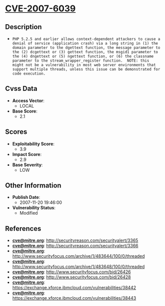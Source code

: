 
# [CVE-2007-6039](https://cve.mitre.org/cgi-bin/cvename.cgi?name=CVE-2007-6039)

## Description

- `PHP 5.2.5 and earlier allows context-dependent attackers to cause a denial of service (application crash) via a long string in (1) the domain parameter to the dgettext function, the message parameter to the (2) dcgettext or (3) gettext function, the msgid1 parameter to the (4) dngettext or (5) ngettext function, or (6) the classname parameter to the stream_wrapper_register function.  NOTE: this might not be a vulnerability in most web server environments that support multiple threads, unless this issue can be demonstrated for code execution.`

## Cvss Data

- **Access Vector**:
  - LOCAL
- **Base Score**:
  - 2.1

## Scores

- **Exploitability Score**:
  - 3.9
- **Impact Score**:
  - 2.9
- **Base Severity**:
  - LOW

## Other Information

- **Publish Date**:
  - 2007-11-20 19:46:00
- **Vulnerability Status**:
  - Modified

## References

- **cve@mitre.org**: http://securityreason.com/securityalert/3365
- **cve@mitre.org**: http://securityreason.com/securityalert/3366
- **cve@mitre.org**: http://www.securityfocus.com/archive/1/483644/100/0/threaded
- **cve@mitre.org**: http://www.securityfocus.com/archive/1/483648/100/0/threaded
- **cve@mitre.org**: http://www.securityfocus.com/bid/26426
- **cve@mitre.org**: http://www.securityfocus.com/bid/26428
- **cve@mitre.org**: https://exchange.xforce.ibmcloud.com/vulnerabilities/38442
- **cve@mitre.org**: https://exchange.xforce.ibmcloud.com/vulnerabilities/38443
